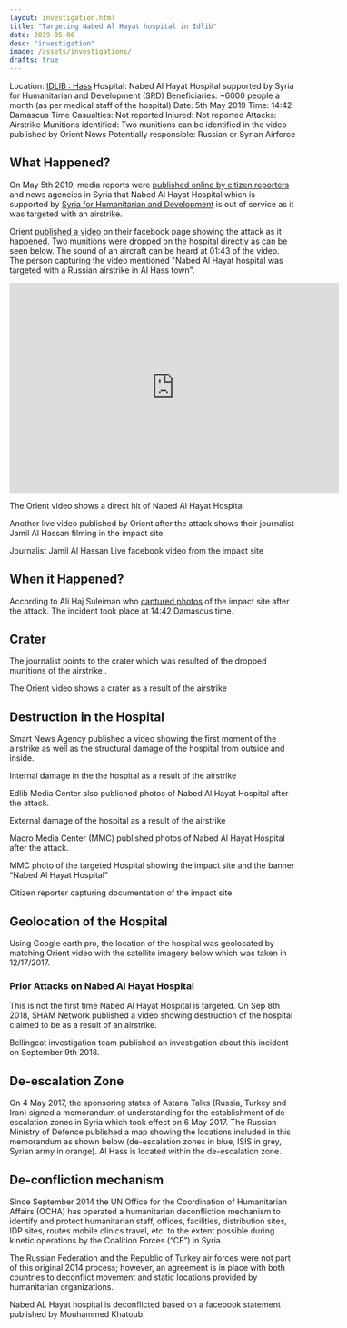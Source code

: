 ```yaml
---
layout: investigation.html
title: "Targeting Nabed Al Hayat hospital in Idlib"
date: 2019-05-06
desc: "investigation"
image: /assets/investigations/
drafts: true
---
```


Location: [IDLIB : Hass](https://goo.gl/maps/7Uhfyp8h76TZmVUx8)
Hospital: Nabed Al Hayat Hospital supported by Syria for Humanitarian and Development (SRD)
Beneficiaries: ~6000 people a month (as per medical staff of the hospital)
Date: 5th May 2019
Time: 14:42 Damascus Time
Casualties: Not reported
Injured: Not reported
Attacks: Airstrike
Munitions identified: Two munitions can be identified in the video published by Orient News
Potentially responsible: Russian or Syrian Airforce


## What Happened?

On May 5th 2019, media reports were [published online by citizen reporters](https://www.facebook.com/wassemalon/posts/1173592712801596) and news agencies in Syria that Nabed Al Hayat Hospital which is supported by [Syria for Humanitarian and Development](https://srd.org.tr/) is out of service as it was targeted with an airstrike.

Orient [published a video](https://www.facebook.com/watch/?v=660363207732616) on their facebook page showing the attack as it happened. Two munitions were dropped on the hospital directly as can be seen below. The sound of an aircraft can be heard at 01:43 of the video. The person capturing the video mentioned "Nabed Al Hayat hospital was targeted with a Russian airstrike in Al Hass town".

<iframe src="https://giphy.com/embed/MCFOyRtoIiPPFZvSJs" width="580" height="370" frameBorder="0" class="giphy-embed" allowFullScreen></iframe><p><a href="https://giphy.com/gifs/hospital-syria-airstrike-MCFOyRtoIiPPFZvSJs"></a></p>

The Orient video shows a direct hit of Nabed Al Hayat Hospital




Another live video published by Orient after the attack shows their journalist Jamil Al Hassan filming in the impact site.


Journalist Jamil Al Hassan Live facebook video from the impact site




## When it Happened?

According to Ali Haj Suleiman who [captured photos](https://www.facebook.com/permalink.php?story_fbid=2428696364020887&id=100006416408432) of the impact site after the attack. The incident took place at 14:42 Damascus time.




## Crater

The journalist points to the crater which was resulted of the dropped munitions of the airstrike .


The Orient video shows a crater as a result of the airstrike












## Destruction in the Hospital

Smart News Agency published a video showing the first moment of the airstrike as well as the structural damage of the hospital from outside and inside.


Internal damage in the the hospital as a result of the airstrike

Edlib Media Center also published photos of Nabed Al Hayat Hospital after the attack.


External damage of the hospital as a result of the airstrike


Macro Media Center (MMC) published photos of Nabed Al Hayat Hospital after the attack.


MMC photo of the targeted Hospital showing the impact site and the banner “Nabed Al Hayat Hospital”




Citizen reporter capturing documentation of the impact site













## Geolocation of the Hospital
Using Google earth pro, the location of the hospital was geolocated by matching Orient video with the satellite imagery below which was taken in 12/17/2017.







### Prior Attacks on Nabed Al Hayat Hospital

This is not the first time Nabed Al Hayat Hospital is targeted. On Sep 8th 2018, SHAM Network published a video showing destruction of the hospital claimed to be as a result of an airstrike.

Bellingcat investigation team published an investigation about this incident on September 9th 2018.

## De-escalation Zone
On 4 May 2017, the sponsoring states of Astana Talks (Russia, Turkey and Iran) signed a memorandum of understanding for the establishment of de-escalation zones in Syria which took effect on 6 May 2017. The Russian Ministry of Defence published a map showing the locations included in this memorandum as shown below (de-escalation zones in blue, ISIS in grey, Syrian army in orange). Al Hass is located within the de-escalation zone.




## De-confliction mechanism

Since September 2014 the UN Office for the Coordination of Humanitarian Affairs (OCHA) has
operated a humanitarian deconfliction mechanism to identify and protect humanitarian staff, offices, facilities, distribution sites, IDP sites, routes mobile clinics travel, etc. to the extent possible during kinetic operations by the Coalition Forces (“CF”) in Syria.

The Russian Federation and the Republic of Turkey air forces were not part of this original 2014 process; however, an agreement is in place with both countries to deconflict movement and static locations provided by humanitarian organizations.

Nabed AL Hayat hospital is deconflicted based on a facebook statement published by Mouhammed Khatoub.

